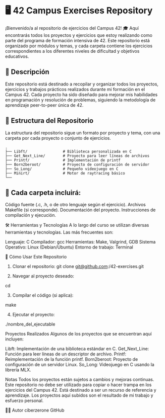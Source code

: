 # 🖥️ 42 Campus Exercises Repository

¡Bienvenido/a al repositorio de ejercicios del Campus 42! 🎓 Aquí encontrarás todos los proyectos y ejercicios que estoy realizando como parte del programa de formación intensiva de 42. Este repositorio está organizado por módulos y temas, y cada carpeta contiene los ejercicios correspondientes a los diferentes niveles de dificultad y objetivos educativos.

## 🌟 Descripción

Este repositorio está destinado a recopilar y organizar todos los proyectos, ejercicios y trabajos prácticos realizados durante mi formación en el Campus 42. Cada proyecto ha sido diseñado para mejorar mis habilidades en programación y resolución de problemas, siguiendo la metodología de aprendizaje peer-to-peer única de 42.

## 📁 Estructura del Repositorio

La estructura del repositorio sigue un formato por proyecto y tema, con una carpeta por cada proyecto o conjunto de ejercicios.

``` plaintext
.
├── Libft/                # Biblioteca personalizada en C
├── Get_Next_Line/        # Proyecto para leer líneas de archivos
├── Printf/               # Implementación de printf
├── Born2beroot/          # Proyecto de configuración de servidor
├── So_Long/              # Pequeño videojuego en C
├── Minirt/               # Motor de raytracing básico
└── 
```


## 📁 Cada carpeta incluirá:

Código fuente (.c, .h, o de otro lenguaje según el ejercicio).
Archivos Makefile (si corresponde).
Documentación del proyecto.
Instrucciones de compilación y ejecución.

🛠️ Herramientas y Tecnologías
A lo largo del curso se utilizan diversas herramientas y tecnologías. Las más frecuentes son:

Lenguaje: C
Compilador: gcc
Herramientas: Make, Valgrind, GDB
Sistema Operativo: Linux (Debian/Ubuntu)
Entorno de trabajo: Terminal

🚀 Cómo Usar Este Repositorio
1. Clonar el repositorio:
git clone git@github.com:<tu-usuario>/42-exercises.git

2. Navegar al proyecto deseado:

cd <nombre-del-proyecto>

3. Compilar el código (si aplica):

make

4. Ejecutar el proyecto:

./nombre_del_ejecutable

Proyectos Realizados
Algunos de los proyectos que se encuentran aquí incluyen:

Libft: Implementación de una biblioteca estándar en C.
Get_Next_Line: Función para leer líneas de un descriptor de archivo.
Printf: Reimplementación de la función printf.
Born2beroot: Proyecto de configuración de un servidor Linux.
So_Long: Videojuego en C usando la librería MLX.


 Notas
Todos los proyectos están sujetos a cambios y mejoras continuas.
Este repositorio no debe ser utilizado para copiar o hacer trampa en los ejercicios del Campus 42. Está destinado a ser un recurso de referencia y aprendizaje.
Los proyectos aquí subidos son el resultado de mi trabajo y esfuerzo personal.

🧑‍💻 Autor
ciberzerone
GitHub
